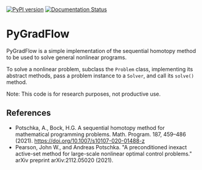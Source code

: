 [![PyPI version](https://badge.fury.io/py/pygradflow.svg)](https://badge.fury.io/py/pygradflow)
[![Documentation Status](https://readthedocs.org/projects/pygradflow/badge/?version=latest)](https://pygradflow.readthedocs.io/en/latest/?badge=latest)

# PyGradFlow

PyGradFlow is a simple implementation of the sequential homotopy method to
be used to solve general nonlinear programs.

To solve a nonlinear problem, subclass the `Problem` class, implementing
its abstract methods, pass a problem instance to a `Solver`, and call
its `solve()` method.

Note: This code is for research purposes, not productive use.


## References

- Potschka, A., Bock, H.G. A sequential homotopy method for mathematical programming problems. Math. Program. 187, 459–486 (2021). https://doi.org/10.1007/s10107-020-01488-z
- Pearson, John W., and Andreas Potschka. "A preconditioned inexact active-set method for large-scale nonlinear optimal control problems." arXiv preprint arXiv:2112.05020 (2021).
